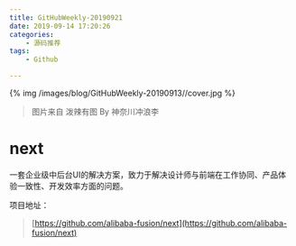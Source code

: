 ```yaml
---
title: GitHubWeekly-20190921
date: 2019-09-14 17:20:26
categories:
    - 源码推荐
tags: 
    - Github

---
```


{% img /images/blog/GitHubWeekly-20190913//cover.jpg %}

> 图片来自 泼辣有图 By 神奈川冲浪李

<!--more-->

# next

一套企业级中后台UI的解决方案，致力于解决设计师与前端在工作协同、产品体验一致性、开发效率方面的问题。

项目地址：
> [https://github.com/alibaba-fusion/next](https://github.com/alibaba-fusion/next)
